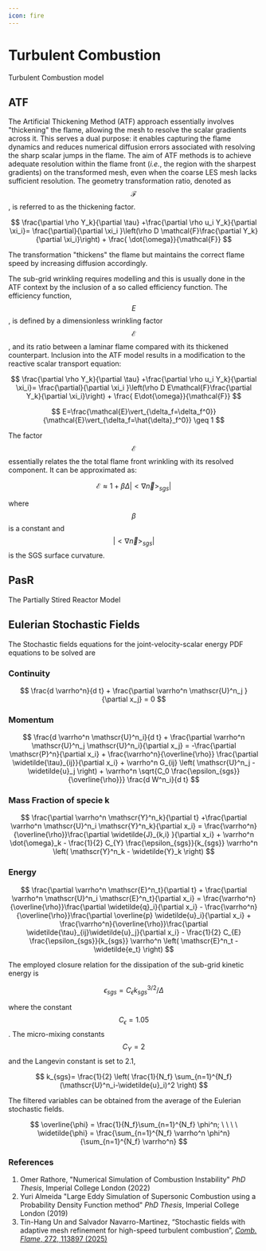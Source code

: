 ```yaml
---
icon: fire
---
```


# Turbulent Combustion

Turbulent Combustion model

## ATF

The Artificial Thickening Method (ATF) approach essentially involves "thickening" the flame, allowing the mesh to resolve the scalar gradients across it. This serves a dual purpose: it enables capturing the flame dynamics and reduces numerical diffusion errors associated with resolving the sharp scalar jumps in the flame. The aim of ATF methods is to achieve adequate resolution within the flame front (_i.e._, the region with the sharpest gradients) on the transformed mesh, even when the coarse LES mesh lacks sufficient resolution. The geometry transformation ratio, denoted as $$\mathcal{F}$$, is referred to as the thickening factor.

$$
\frac{\partial \rho Y_k}{\partial \tau} +\frac{\partial \rho u_i Y_k}{\partial \xi_i}= \frac{\partial}{\partial \xi_i }\left(\rho D \mathcal{F}\frac{\partial Y_k}{\partial \xi_i}\right) + \frac{ \dot{\omega}}{\mathcal{F}}
$$

The transformation "thickens" the flame but maintains the correct flame speed by increasing diffusion accordingly.

The sub-grid wrinkling requires modelling and this is usually done in the ATF context by the inclusion of a so called efficiency function. The efficiency function, $$E$$, is defined by a dimensionless wrinkling factor $$\mathcal{E}$$, and its ratio between a laminar flame compared with its thickened counterpart. Inclusion into the ATF model results in a modification to the reactive scalar transport equation:

$$
\frac{\partial \rho Y_k}{\partial \tau} +\frac{\partial \rho u_i Y_k}{\partial \xi_i}= \frac{\partial}{\partial \xi_i }\left(\rho D E\mathcal{F}\frac{\partial Y_k}{\partial \xi_i}\right) + \frac{ E\dot{\omega}}{\mathcal{F}}
$$

$$
E=\frac{\mathcal{E}\vert_{\delta_f=\delta_f^0}}{\mathcal{E}\vert_{\delta_f=\hat{\delta}_f^0}} \geq 1
$$

The factor $$\mathcal{E}$$ essentially relates the the total flame front wrinkling with its resolved component. It can be approximated as:

$$
\mathcal{E} \approx 1+\beta \Delta \vert <\nabla  \vec{n} >_{sgs}\vert
$$

where $$\beta$$ is a constant and $$\vert <\nabla \vec{n} >_{sgs}\vert$$ is the SGS surface curvature.

## PasR

The Partially Stired Reactor Model

## Eulerian Stochastic Fields

The Stochastic fields equations for the joint-velocity-scalar energy PDF equations to be solved are

### Continuity

$$
\frac{d \varrho^n}{d t} + \frac{\partial \varrho^n \mathscr{U}^n_j }{\partial x_j} = 0
$$

### Momentum

$$
\frac{d \varrho^n \mathscr{U}^n_i}{d t} + \frac{\partial \varrho^n \mathscr{U}^n_j \mathscr{U}^n_i}{\partial x_j} = -\frac{\partial \mathscr{P}^n}{\partial x_i} + \frac{\varrho^n}{\overline{\rho}} \frac{\partial \widetilde{\tau}_{ij}}{\partial x_i} + \varrho^n G_{ij} \left( \mathscr{U}^n_j - \widetilde{u}_j \right) + \varrho^n \sqrt{C_0 \frac{\epsilon_{sgs}}{\overline{\rho}}} \frac{d W^n_i}{d t}
$$

### Mass Fraction of specie k

$$
\frac{\partial \varrho^n \mathscr{Y}^n_k}{\partial t} +\frac{\partial  \varrho^n \mathscr{U}^n_i \mathscr{Y}^n_k}{\partial x_i} =  \frac{\varrho^n}{\overline{\rho}}\frac{\partial \widetilde{J}_{k,i} }{\partial x_i} + \varrho^n \dot{\omega}_k - \frac{1}{2} C_{Y} \frac{\epsilon_{sgs}}{k_{sgs}} \varrho^n \left( \mathscr{Y}^n_k - \widetilde{Y}_k \right)
$$

### Energy

$$
\frac{\partial \varrho^n \mathscr{E}^n_t}{\partial t} + \frac{\partial \varrho^n \mathscr{U}^n_i \mathscr{E}^n_t}{\partial x_i} = \frac{\varrho^n}{\overline{\rho}}\frac{\partial \widetilde{q}_i}{\partial x_i}  - \frac{\varrho^n}{\overline{\rho}}\frac{\partial \overline{p} \widetilde{u}_i}{\partial x_i} + \frac{\varrho^n}{\overline{\rho}}\frac{\partial \widetilde{\tau}_{ij}\widetilde{u}_j}{\partial x_i}  - \frac{1}{2} C_{E} \frac{\epsilon_{sgs}}{k_{sgs}} \varrho^n \left( \mathscr{E}^n_t - \widetilde{e_t} \right)
$$

The employed closure relation for the dissipation of the sub-grid kinetic energy is

$$
\epsilon_{sgs} = C_\epsilon k_{sgs}^{3/2}/\Delta
$$

where the constant $$C_\epsilon = 1.05$$. The micro-mixing constants $$C_Y = 2$$ and the Langevin constant is set to 2.1,

$$
k_{sgs}= \frac{1}{2} \left( \frac{1}{N_f} \sum_{n=1}^{N_f} (\mathscr{U}^n_i-\widetilde{u}_i)^2 \right)
$$

The filtered variables can be obtained from the average of the Eulerian stochastic fields.

$$
\overline{\phi}  = \frac{1}{N_f}\sum_{n=1}^{N_f} \phi^n; \ \ \ \ \widetilde{\phi} = \frac{\sum_{n=1}^{N_f} \varrho^n \phi^n}{\sum_{n=1}^{N_f} \varrho^n}
$$

### References

1. Omer Rathore, "Numerical Simulation of Combustion Instability" _PhD Thesis_, Imperial College London (2022)&#x20;
2. Yuri Almeida "Large Eddy Simulation of Supersonic Combustion using a Probability Density Function method" _PhD Thesis_, Imperial College London (2019)
3. Tin-Hang Un and Salvador Navarro-Martinez, “Stochastic fields with adaptive mesh refinement for high-speed turbulent combustion”, [_Comb. Flame_, 272, 113897 (2025)](https://doi.org/10.1016/j.combustflame.2024.113897)
